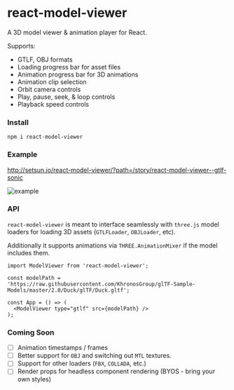 # react-model-viewer

A 3D model viewer & animation player for React.

Supports:
- GTLF, OBJ formats
- Loading progress bar for asset files
- Animation progress bar for 3D animations
- Animation clip selection
- Orbit camera controls
- Play, pause, seek, & loop controls
- Playback speed controls

### Install

```
npm i react-model-viewer
```

### Example
http://setsun.io/react-model-viewer/?path=/story/react-model-viewer--gtlf-sonic

![example](https://user-images.githubusercontent.com/4651424/61834820-64e2b180-ae47-11e9-85d4-cd69d02b7dd6.gif)

### API
`react-model-viewer` is meant to interface seamlessly with `three.js` model loaders  for loading 3D assets (`GTLFLoader`, `OBJLoader`, etc).

Additionally it supports animations via `THREE.AnimationMixer` if the model includes them.

```tsx
import ModelViewer from 'react-model-viewer';

const modelPath = 'https://raw.githubusercontent.com/KhronosGroup/glTF-Sample-Models/master/2.0/Duck/glTF/Duck.gltf';

const App = () => (
  <ModelViewer type="gtlf" src={modelPath} />
);
```

### Coming Soon

- [ ] Animation timestamps / frames
- [ ] Better support for `OBJ` and switching out `MTL` textures.
- [ ] Support for other loaders (`FBX`, `COLLADA`, etc.)
- [ ] Render props for headless component rendering (BYOS - bring your own styles)

